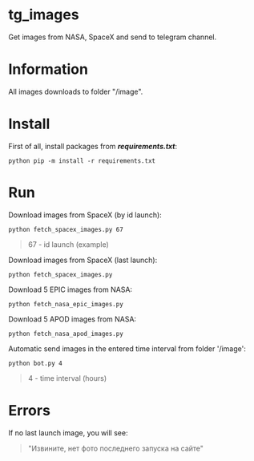 # tg_images
Get images from NASA, SpaceX and send to telegram channel.

# Information
All images downloads to folder "/image".

# Install
First of all, install packages from **_requirements.txt_**:

```python pip -m install -r requirements.txt```

# Run
Download images from SpaceX (by id launch):

```python fetch_spacex_images.py 67```
> 67 - id launch (example)


Download images from SpaceX (last launch):

```python fetch_spacex_images.py```


Download 5 EPIC images from NASA:

```python fetch_nasa_epic_images.py```


Download 5 APOD images from NASA:

```python fetch_nasa_apod_images.py```


Automatic send images in the entered time interval from folder '/image':

```python bot.py 4```
> 4 - time interval (hours)

# Errors
If no last launch image, you will see:

> "Извините, нет фото последнего запуска на сайте"


